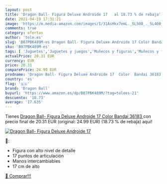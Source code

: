 ```yaml
---
layout: post
title: 'Dragon Ball- Figura Deluxe Androide 17   al 18.73 % de rebaja'
date: 2021-04-19 17:31:21
image: 'https://m.media-amazon.com/images/I/31AsHkx7emL._SL500_._SL400_.jpg'
comments: true
category: ofertas
author: 'tole.es'
slug: 'B07PBK489M-es Dragon Ball- Figura Deluxe Androide 17 Color Bandai 36183'
sku: 'B07PBK489M-es'
tags: [ 'Juguetes','Juguetes y juegos','Muñecos y figuras','Muñecos y figuras de acción','bandai','dragon ball', ]
actualPrice: 20.31 EUR
currency: EUR
price: 20.31
comparePrice: 24.99 EUR
prodname: 'Dragon Ball- Figura Deluxe Androide 17  Color  Bandai 36183 '
country: 'es'
flag: '🇪🇸'
brand: 'Dragon Ball'
buyurl: 'https://www.amazon.es/dp/B07PBK489M/?tag=tolees-21'
descuento: '18.73'
average: '17.635'
---
```


Tienes [Dragon Ball- Figura Deluxe Androide 17  Color  Bandai 36183 ](https://www.amazon.es/dp/B07PBK489M/?tag=tolees-21) con precio final de  20.31 EUR (original: 24.99 EUR) (18.73 %  de rebaja) aqui!

[![Dragon Ball- Figura Deluxe Androide 17  ](https://m.media-amazon.com/images/I/31AsHkx7emL._SL500_._SL400_.jpg)](https://www.amazon.es/dp/B07PBK489M/?tag=tolees-21)

🔎:

- Figura con alto nivel de detalle
- 17 puntos de articulación
- Manos intercambiables
- 17 cm de alto

[🛒 Comprar!!!](https://www.amazon.es/dp/B07PBK489M/?tag=tolees-21)

